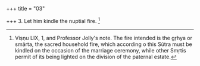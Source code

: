 +++
title = "03"

+++
3. Let him kindle the nuptial fire. [^3] 


[^3]:  Viṣṇu LIX, 1, and Professor Jolly's note. The fire intended is the gṛhya or smārta, the sacred household fire, which according o this Sūtra must be kindled on the occasion of the marriage ceremony, while other Smṛtis permit of its being lighted on the division of the paternal estate.

